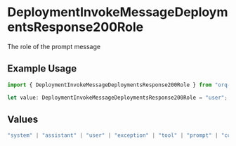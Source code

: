 # DeploymentInvokeMessageDeploymentsResponse200Role

The role of the prompt message

## Example Usage

```typescript
import { DeploymentInvokeMessageDeploymentsResponse200Role } from "orq-poc-typescript-multi-env-version/models/operations";

let value: DeploymentInvokeMessageDeploymentsResponse200Role = "user";
```

## Values

```typescript
"system" | "assistant" | "user" | "exception" | "tool" | "prompt" | "correction" | "expected_output"
```